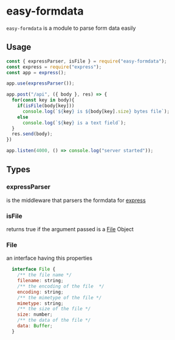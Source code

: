 # easy-formdata

```easy-formdata``` is a module to parse form data easily

## Usage

```js
const { expressParser, isFile } = require("easy-formdata");
const express = require("express");
const app = express();

app.use(expressParser());

app.post("/api", ({ body }, res) => {
  for(const key in body){
    if(isFile(body[key]))
      console.log(`${key} is ${body[key].size} bytes file`);
    else
      console.log(`${key} is a text field`);  
  }
  res.send(body);
})

app.listen(4000, () => console.log("server started"));
```

## Types

### expressParser

is the middleware that parsers the formdata for [express](https://github.com/expressjs/express)

### isFile

returns true if the argument passed is a [File](#File) Object

### File

an interface having this properties

```js
  interface File {
    /** the file name */
    filename: string;
    /** the encoding of the file  */
    encoding: string;
    /** the mimetype of the file */
    mimetype: string;
    /** the size of the file */
    size: number;
    /** the data of the file */
    data: Buffer;
  }
```
